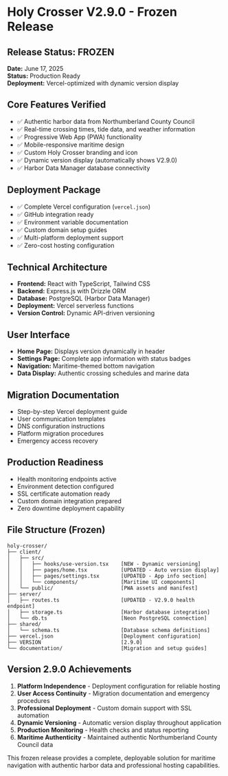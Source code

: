 # Holy Crosser V2.9.0 - Frozen Release

## Release Status: FROZEN
**Date:** June 17, 2025  
**Status:** Production Ready  
**Deployment:** Vercel-optimized with dynamic version display

## Core Features Verified
- ✅ Authentic harbor data from Northumberland County Council
- ✅ Real-time crossing times, tide data, and weather information
- ✅ Progressive Web App (PWA) functionality
- ✅ Mobile-responsive maritime design
- ✅ Custom Holy Crosser branding and icon
- ✅ Dynamic version display (automatically shows V2.9.0)
- ✅ Harbor Data Manager database connectivity

## Deployment Package
- ✅ Complete Vercel configuration (`vercel.json`)
- ✅ GitHub integration ready
- ✅ Environment variable documentation
- ✅ Custom domain setup guides
- ✅ Multi-platform deployment support
- ✅ Zero-cost hosting configuration

## Technical Architecture
- **Frontend:** React with TypeScript, Tailwind CSS
- **Backend:** Express.js with Drizzle ORM
- **Database:** PostgreSQL (Harbor Data Manager)
- **Deployment:** Vercel serverless functions
- **Version Control:** Dynamic API-driven versioning

## User Interface
- **Home Page:** Displays version dynamically in header
- **Settings Page:** Complete app information with status badges
- **Navigation:** Maritime-themed bottom navigation
- **Data Display:** Authentic crossing schedules and marine data

## Migration Documentation
- Step-by-step Vercel deployment guide
- User communication templates
- DNS configuration instructions
- Platform migration procedures
- Emergency access recovery

## Production Readiness
- Health monitoring endpoints active
- Environment detection configured
- SSL certificate automation ready
- Custom domain integration prepared
- Zero downtime deployment capability

## File Structure (Frozen)
```
holy-crosser/
├── client/
│   ├── src/
│   │   ├── hooks/use-version.tsx    [NEW - Dynamic versioning]
│   │   ├── pages/home.tsx           [UPDATED - Auto version display]
│   │   ├── pages/settings.tsx       [UPDATED - App info section]
│   │   └── components/              [Maritime UI components]
│   └── public/                      [PWA assets and manifest]
├── server/
│   ├── routes.ts                    [UPDATED - V2.9.0 health endpoint]
│   ├── storage.ts                   [Harbor database integration]
│   └── db.ts                        [Neon PostgreSQL connection]
├── shared/
│   └── schema.ts                    [Database schema definitions]
├── vercel.json                      [Deployment configuration]
├── VERSION                          [2.9.0]
└── documentation/                   [Migration and setup guides]
```

## Version 2.9.0 Achievements
1. **Platform Independence** - Deployment configuration for reliable hosting
2. **User Access Continuity** - Migration documentation and emergency procedures
3. **Professional Deployment** - Custom domain support with SSL automation
4. **Dynamic Versioning** - Automatic version display throughout application
5. **Production Monitoring** - Health checks and status reporting
6. **Maritime Authenticity** - Maintained authentic Northumberland County Council data

This frozen release provides a complete, deployable solution for maritime navigation with authentic harbor data and professional hosting capabilities.